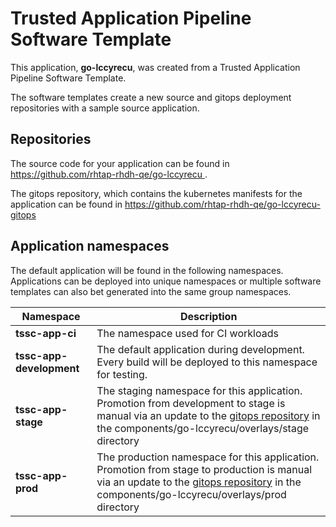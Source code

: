 # Trusted Application Pipeline Software Template

This application, **go-lccyrecu**, was created from a Trusted Application Pipeline Software Template.

The software templates create a new source and gitops deployment repositories with a sample source application. 

## Repositories

The source code for your application can be found in [https://github.com/rhtap-rhdh-qe/go-lccyrecu ](https://github.com/rhtap-rhdh-qe/go-lccyrecu ).
 
The gitops repository, which contains the kubernetes manifests for the application can be found in 
[https://github.com/rhtap-rhdh-qe/go-lccyrecu-gitops ](https://github.com/rhtap-rhdh-qe/go-lccyrecu-gitops ) 

## Application namespaces 

The default application will be found in the following namespaces. Applications can be deployed into unique namespaces or multiple software templates can also bet generated into the same group namespaces.  

|  Namespace   |  Description   |  
| -------- | -------- |
| **tssc-app-ci** | The namespace used for CI workloads |
| **tssc-app-development** | The default application during development. Every build will be deployed to this namespace for testing. |
| **tssc-app-stage** | The staging namespace for this application. Promotion from development to stage is manual via an update to the [gitops repository](https://github.com/rhtap-rhdh-qe/go-lccyrecu-gitops ) in the components/go-lccyrecu/overlays/stage directory |
| **tssc-app-prod** | The production namespace for this application. Promotion from stage to production is manual via an update to the [gitops repository](https://github.com/rhtap-rhdh-qe/go-lccyrecu-gitops ) in the components/go-lccyrecu/overlays/prod directory |